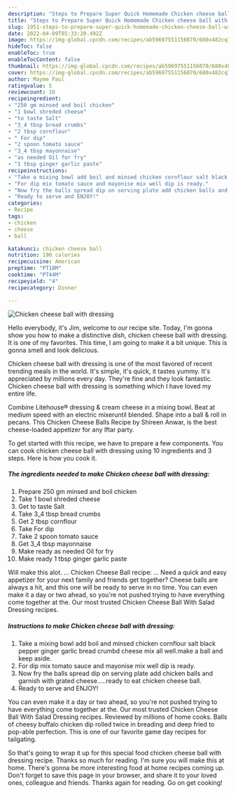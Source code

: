```yaml
---
description: "Steps to Prepare Super Quick Homemade Chicken cheese ball with dressing"
title: "Steps to Prepare Super Quick Homemade Chicken cheese ball with dressing"
slug: 1951-steps-to-prepare-super-quick-homemade-chicken-cheese-ball-with-dressing
date: 2022-04-09T05:33:20.492Z
image: https://img-global.cpcdn.com/recipes/ab59697551156070/680x482cq70/chicken-cheese-ball-with-dressing-recipe-main-photo.jpg
hideToc: false
enableToc: true
enableTocContent: false
thumbnail: https://img-global.cpcdn.com/recipes/ab59697551156070/680x482cq70/chicken-cheese-ball-with-dressing-recipe-main-photo.jpg
cover: https://img-global.cpcdn.com/recipes/ab59697551156070/680x482cq70/chicken-cheese-ball-with-dressing-recipe-main-photo.jpg
author: Mayme Paul
ratingvalue: 5
reviewcount: 10
recipeingredient:
- "250 gm minsed and boil chicken"
- "1 bowl shreded cheese"
- "to taste Salt"
- "3_4 tbsp bread crumbs"
- "2 tbsp cornflour"
- " For dip"
- "2 spoon tomato sauce"
- "3_4 tbsp mayonnaise"
- "as needed Oil for fry"
- "1 tbsp ginger garlic paste"
recipeinstructions:
- "Take a mixing bowl add boil and minsed chicken cornflour salt black pepper ginger garlic bread crumbd cheese mix all well.make a ball and keep aside."
- "For dip mix tomato sauce and mayonise mix well dip is ready."
- "Now fry the balls spread dip on serving plate add chicken balls and garnish with grated cheese.....ready to eat chicken cheese ball."
- "Ready to serve and ENJOY!"
categories:
- Recipe
tags:
- chicken
- cheese
- ball

katakunci: chicken cheese ball 
nutrition: 190 calories
recipecuisine: American
preptime: "PT18M"
cooktime: "PT44M"
recipeyield: "4"
recipecategory: Dinner

---
```



![Chicken cheese ball with dressing](https://img-global.cpcdn.com/recipes/ab59697551156070/680x482cq70/chicken-cheese-ball-with-dressing-recipe-main-photo.jpg)

Hello everybody, it's Jim, welcome to our recipe site. Today, I'm gonna show you how to make a distinctive dish, chicken cheese ball with dressing. It is one of my favorites. This time, I am going to make it a bit unique. This is gonna smell and look delicious.

Chicken cheese ball with dressing is one of the most favored of recent trending meals in the world. It's simple, it's quick, it tastes yummy. It's appreciated by millions every day. They're fine and they look fantastic. Chicken cheese ball with dressing is something which I have loved my entire life.

Combine Litehouse® dressing &amp; cream cheese in a mixing bowl. Beat at medium speed with an electric mixeruntil blended. Shape into a ball &amp; roll in pecans. This Chicken Cheese Balls Recipe by Shireen Anwar, is the best cheese-loaded appetizer for any Iftar party.


To get started with this recipe, we have to prepare a few components. You can cook chicken cheese ball with dressing using 10 ingredients and 3 steps. Here is how you cook it.

<!--inarticleads1-->

##### The ingredients needed to make Chicken cheese ball with dressing:

1. Prepare 250 gm minsed and boil chicken
1. Take 1 bowl shreded cheese
1. Get to taste Salt
1. Take 3_4 tbsp bread crumbs
1. Get 2 tbsp cornflour
1. Take  For dip
1. Take 2 spoon tomato sauce
1. Get 3_4 tbsp mayonnaise
1. Make ready as needed Oil for fry
1. Make ready 1 tbsp ginger garlic paste


Will make this alot. … Chicken Cheese Ball recipe: … Need a quick and easy appetizer for your next family and friends get together? Cheese balls are always a hit, and this one will be ready to serve in no time. You can even make it a day or two ahead, so you&#39;re not pushed trying to have everything come together at the. Our most trusted Chicken Cheese Ball With Salad Dressing recipes. 

<!--inarticleads2-->

##### Instructions to make Chicken cheese ball with dressing:

1. Take a mixing bowl add boil and minsed chicken cornflour salt black pepper ginger garlic bread crumbd cheese mix all well.make a ball and keep aside.
1. For dip mix tomato sauce and mayonise mix well dip is ready.
1. Now fry the balls spread dip on serving plate add chicken balls and garnish with grated cheese.....ready to eat chicken cheese ball.
1. Ready to serve and ENJOY!

You can even make it a day or two ahead, so you&#39;re not pushed trying to have everything come together at the. Our most trusted Chicken Cheese Ball With Salad Dressing recipes. Reviewed by millions of home cooks. Balls of cheesy buffalo chicken dip rolled twice in breading and deep fried to pop-able perfection. This is one of our favorite game day recipes for tailgating. 

So that's going to wrap it up for this special food chicken cheese ball with dressing recipe. Thanks so much for reading. I'm sure you will make this at home. There's gonna be more interesting food at home recipes coming up. Don't forget to save this page in your browser, and share it to your loved ones, colleague and friends. Thanks again for reading. Go on get cooking!
